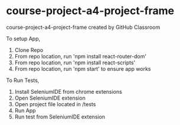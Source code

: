 # course-project-a4-project-frame
course-project-a4-project-frame created by GitHub Classroom

To setup App,
1) Clone Repo
2) From repo location, run 'npm install react-router-dom'
3) From repo location, run 'npm install react-scripts'
4) From repo location, run 'npm start' to ensure app works

To Run Tests,
1) Install SeleniumIDE from chrome extensions
2) Open SeleniumIDE extension
3) Open project file located in /tests
4) Run App
5) Run test from SeleniumIDE extension